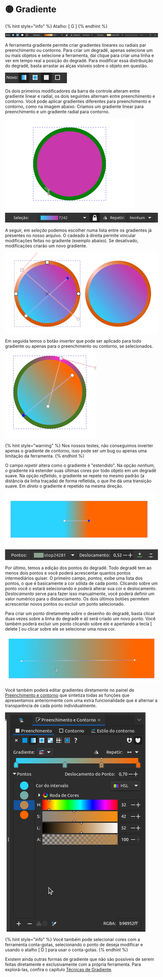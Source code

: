 # 🟡 Gradiente

{% hint style="info" %}
Atalho: \[ G ]
{% endhint %}

![](<../.gitbook/assets/image (4) (1) (1) (1) (1).png>)

A ferramenta gradiente permite criar gradientes lineares ou radiais par preenchimento ou contorno. Para criar um degradê, apenas selecione um ou mais objetos e selecione a ferramenta, daí clique para criar uma linha e ver em tempo real a posição do degradê. Para modificar essa distribuição do degradê, basta arrastar as alças visíveis sobre o objeto em questão.

![](<../.gitbook/assets/image (29) (1) (1).png>)

&#x20;Os dois primeiros modificadores da barra de controle alteram entre gradiente linear e radial, os dois seguintes alternam entre preenchimento e contorno. Você pode aplicar gradientes diferentes para preenchimento e contorno, como na imagem abaixo. Criamos um gradiente linear para preenchimento e um gradiente radial para contorno.

![](<../.gitbook/assets/Peek 22-06-2022 01-20.gif>)

![](<../.gitbook/assets/image (9) (1) (1) (1).png>)

A seguir, em _seleção_ podemos escolher numa lista entre os gradientes já presentes no nosso arquivo. O cadeado à direita permite vincular modificações feitas no gradiente (exemplo abaixo). Se desativado, modificações criarão um novo gradiente.

![](<../.gitbook/assets/Peek 22-06-2022 01-25.gif>)

Em seguida temos o botão _inverter_ que pode ser aplicado para todo gradiente ou apenas para o preenchimento ou contorno, se selecionados.![](<../.gitbook/assets/Peek 22-06-2022 01-31.gif>)

{% hint style="warning" %}
Nos nossos testes, não conseguimos inverter apenas o gradiente de contorno, isso pode ser um bug ou apenas uma limitação da ferramenta.
{% endhint %}

O campo _repetir_ altera como o gradiente é "estendido". Na opção _nenhum,_ o gradiente irá estender suas últimas cores por todo objeto em um degradê suave. Na opção _refletido_, o gradiente se repete no mesmo padrão (a distância da linha traçada) de forma refletida, o que lhe dá uma transição suave.  Em _direto_ o gradiente é repetido na mesma direção.

![](<../.gitbook/assets/Peek 22-06-2022 01-40.gif>)

![](<../.gitbook/assets/image (60) (1) (1).png>)

Por último, temos a edição dos pontos do degradê. Todo degradê tem ao menos dois pontos e você poderá acrescentar quantos pontos intermediários quiser. O primeiro campo, _pontos_, exibe uma lista dos pontos, o que é basicamente a cor sólida de cada ponto. Clicando sobre um ponto você o estará selecionando e poderá alterar sua cor e deslocamento. _Deslocamento_ serve para fazer isso manualmente, você poderá definir um valor numérico para o distanciamento. Os dois últimos botões permitem acrescentar novos pontos ou excluir um ponto selecionado.

Para criar um ponto diretamente sobre o desenho do degradê, basta clicar duas vezes sobre a linha do degradê e alí será criado um novo ponto. Você também poderá excluir um ponto clicando sobre ele e apertando a tecla \[ delete ] ou clicar sobre ele se selecionar uma nova cor.

![](<../.gitbook/assets/Peek 22-06-2022 02-14.gif>)

Você também poderá editar gradientes diretamente no painel de [Preenchimento e contorno](../paineis/preenchimento-e-contorno.md) que sintetiza todas as funções que apresentamos anteriormente com uma extra funcionalidade que é alternar a transparência de cada ponto individualmente.&#x20;

![](<../.gitbook/assets/image (7) (2).png>)



{% hint style="info" %}
Você também pode selecionar cores com a ferramenta conta-gotas, selecionando o ponto de deseja modificar e usando o atalho \[ D ] para usar o conta-gotas.
{% endhint %}

Existem ainda outras formas de gradiente que não são possíveis de serem feitas diretamente e exclusivamente com a própria ferramenta. Para explorá-las, confira o capítulo [Técnicas de Gradiente](../tecnicas/tecnicas-de-gradiente.md).
